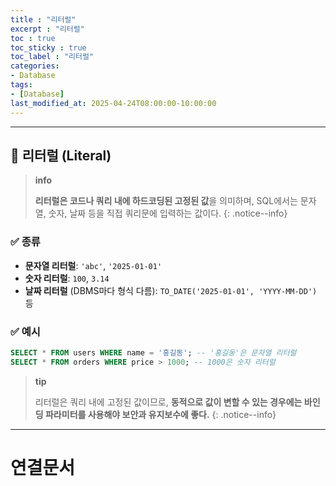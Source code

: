 ```yaml
---
title : "리터럴"
excerpt : "리터럴"
toc : true
toc_sticky : true
toc_label : "리터럴"
categories:
- Database
tags:
- [Database]
last_modified_at: 2025-04-24T08:00:00-10:00:00
---
```

  
---
  
## 📌 리터럴 (Literal)

> **info**
>
> **리터럴은 코드나 쿼리 내에 하드코딩된 고정된 값**을 의미하며, SQL에서는 문자열, 숫자, 날짜 등을 직접 쿼리문에 입력하는 값이다. 
{: .notice--info}  
  
### ✅ 종류
- **문자열 리터럴**: `'abc'`, `'2025-01-01'`
- **숫자 리터럴**: `100`, `3.14`
- **날짜 리터럴** (DBMS마다 형식 다름): `TO_DATE('2025-01-01', 'YYYY-MM-DD')` 등
  
### ✅ 예시
  
```sql
SELECT * FROM users WHERE name = '홍길동'; -- '홍길동'은 문자열 리터럴
SELECT * FROM orders WHERE price > 1000; -- 1000은 숫자 리터럴
```

> **tip**
>
> 리터럴은 쿼리 내에 고정된 값이므로, **동적으로 값이 변할 수 있는 경우에는 바인딩 파라미터를 사용해야 보안과 유지보수에 좋다.** 
{: .notice--info}  

---
  
# 연결문서
